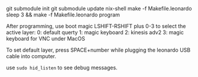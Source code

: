 git submodule init
git submodule update
nix-shell
make -f Makefile.leonardo
sleep 3 && make -f Makefile.leonardo program

After programming, use boot magic LSHIFT-RSHIFT plus 0-3 to select the active layer:
0: default querty
1: magic keyboard
2: kinesis adv2
3: magic keyboard for VNC under MacOS

To set default layer, press SPACE+number while plugging the leonardo USB cable into computer.

use `sudo hid_listen` to see debug messages.
